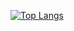[![Top Langs](https://github-readme-stats.vercel.app/api/top-langs/?username=victorrschmidt&layout=compact&bg_color=00000000&text_color=000000)](https://github.com/anuraghazra/github-readme-stats)
